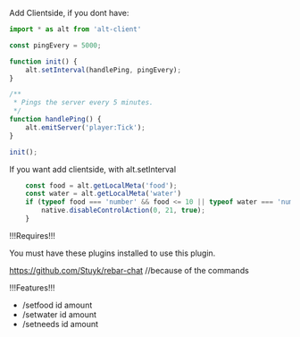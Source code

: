 Add Clientside, if you dont have:

```ts
import * as alt from 'alt-client'

const pingEvery = 5000;

function init() {
    alt.setInterval(handlePing, pingEvery);
}

/**
 * Pings the server every 5 minutes.
 */
function handlePing() {
    alt.emitServer('player:Tick');
}

init();
```

If you want add clientside, with alt.setInterval
```ts
    const food = alt.getLocalMeta('food');
    const water = alt.getLocalMeta('water')
    if (typeof food === 'number' && food <= 10 || typeof water === 'number' && water <= 10) {
        native.disableControlAction(0, 21, true);
    }
```


!!!Requires!!!

You must have these plugins installed to use this plugin.

https://github.com/Stuyk/rebar-chat      //because of the commands

!!!Features!!!

- /setfood id amount
- /setwater id amount
- /setneeds id amount
